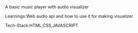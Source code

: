 A basic music player with audio visualizer

Learnings:Web audio api and how to use it for making visualizer

Tech-Stack:HTML,CSS,JAVASCRIPT
